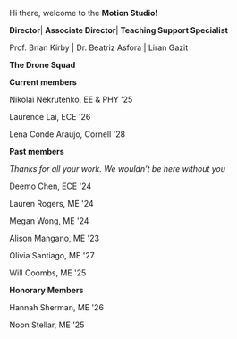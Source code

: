 Hi there, welcome to the **Motion Studio!**



**Director**| **Associate Director**| **Teaching Support Specialist**

Prof. Brian Kirby | Dr. Beatriz Asfora | Liran Gazit








**The Drone Squad**

**Current members**

Nikolai Nekrutenko, EE & PHY '25

Laurence Lai, ECE '26

Lena Conde Araujo, Cornell '28

**Past members**

_Thanks for all your work. We wouldn’t be here without you_

Deemo Chen, ECE '24

Lauren Rogers, ME '24

Megan Wong, ME '24

Alison Mangano, ME '23

Olivia Santiago, ME '27

Will Coombs, ME '25

**Honorary Members**

Hannah Sherman, ME '26

Noon Stellar,  ME '25


<!--

**Here are some ideas to get you started:**

🙋‍♀️ A short introduction - what is your organization all about?
🌈 Contribution guidelines - how can the community get involved?
👩‍💻 Useful resources - where can the community find your docs? Is there anything else the community should know?
🍿 Fun facts - what does your team eat for breakfast?
🧙 Remember, you can do mighty things with the power of [Markdown](https://docs.github.com/github/writing-on-github/getting-started-with-writing-and-formatting-on-github/basic-writing-and-formatting-syntax)
-->

